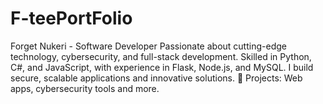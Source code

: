 # F-teePortFolio
Forget Nukeri - Software Developer Passionate about cutting-edge technology, cybersecurity, and full-stack development. Skilled in Python, C#, and JavaScript, with experience in Flask, Node.js, and MySQL. I build secure, scalable applications and innovative solutions.  🚀 Projects: Web apps, cybersecurity tools and more. 
